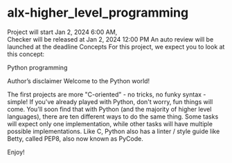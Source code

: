 # alx-higher_level_programming

[By]: Guillaume
[Weight]: 1
Project will start Jan 2, 2024 6:00 AM,  
Checker will be released at Jan 2, 2024 12:00 PM
An auto review will be launched at the deadline
Concepts
For this project, we expect you to look at this concept:

Python programming

Author’s disclaimer
Welcome to the Python world!

The first projects are more "C-oriented" - no tricks, no funky syntax - simple!
If you've already played with Python, don't worry, fun things will come.
You'll soon find that with Python (and the majority of higher level languages), 
there are ten different ways to do the same thing. 
Some tasks will expect only one implementation, 
while other tasks will have multiple possible implementations.
Like C, Python also has a linter / style guide like Betty, 
called PEP8, also now known as PyCode.

Enjoy!
